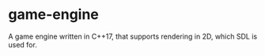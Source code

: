 # game-engine

A game engine written in C++17, that supports rendering in 2D, which SDL is used for.

